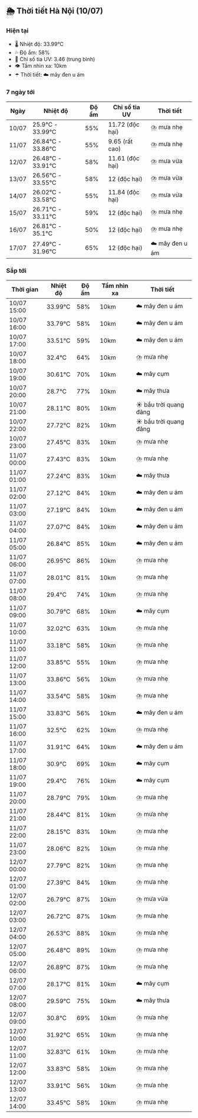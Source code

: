 ## 🌦️ Thời tiết Hà Nội (10/07)

### Hiện tại

- 🌡️ Nhiệt độ: 33.99℃
- 💦 Độ ẩm: 58%
- 🌟 Chỉ số tia UV: 3.46 (trung bình)
- 👁️ Tầm nhìn xa: 10km
- ☂️ Thời tiết: ☁️ mây đen u ám

### 7 ngày tới

| Ngày | Nhiệt độ | Độ ẩm | Chỉ số tia UV | Thời tiết |
| --- | --- | --- | --- | --- |
| 10/07 | 25.9℃ - 33.99℃ | 55% | 11.72 (độc hại) | ⛈️ mưa nhẹ |
| 11/07 | 26.84℃ - 33.86℃ | 55% | 9.65 (rất cao) | ⛈️ mưa nhẹ |
| 12/07 | 26.48℃ - 33.91℃ | 58% | 11.61 (độc hại) | ⛈️ mưa vừa |
| 13/07 | 26.56℃ - 33.55℃ | 58% | 12 (độc hại) | ⛈️ mưa vừa |
| 14/07 | 26.02℃ - 33.58℃ | 55% | 11.84 (độc hại) | ⛈️ mưa vừa |
| 15/07 | 26.71℃ - 33.11℃ | 59% | 12 (độc hại) | ⛈️ mưa nhẹ |
| 16/07 | 26.81℃ - 35.1℃ | 50% | 12 (độc hại) | ⛈️ mưa nhẹ |
| 17/07 | 27.49℃ - 31.96℃ | 65% | 12 (độc hại) | ☁️ mây đen u ám |

### Sắp tới

| Thời gian | Nhiệt độ | Độ ẩm | Tầm nhìn xa | Thời tiết |
| --- | --- | --- | --- | --- |
| 10/07 15:00 | 33.99℃ | 58% | 10km | ☁️ mây đen u ám |
| 10/07 16:00 | 33.79℃ | 58% | 10km | ☁️ mây đen u ám |
| 10/07 17:00 | 33.51℃ | 59% | 10km | ☁️ mây đen u ám |
| 10/07 18:00 | 32.4℃ | 64% | 10km | ⛈️ mưa nhẹ |
| 10/07 19:00 | 30.61℃ | 70% | 10km | ☁️ mây cụm |
| 10/07 20:00 | 28.7℃ | 77% | 10km | ☁️ mây thưa |
| 10/07 21:00 | 28.11℃ | 80% | 10km | ☀️ bầu trời quang đãng |
| 10/07 22:00 | 27.72℃ | 82% | 10km | ☀️ bầu trời quang đãng |
| 10/07 23:00 | 27.45℃ | 83% | 10km | ⛈️ mưa nhẹ |
| 11/07 00:00 | 27.43℃ | 83% | 10km | ⛈️ mưa nhẹ |
| 11/07 01:00 | 27.24℃ | 83% | 10km | ☁️ mây thưa |
| 11/07 02:00 | 27.12℃ | 84% | 10km | ☁️ mây đen u ám |
| 11/07 03:00 | 27.19℃ | 84% | 10km | ☁️ mây đen u ám |
| 11/07 04:00 | 27.07℃ | 84% | 10km | ☁️ mây đen u ám |
| 11/07 05:00 | 26.84℃ | 85% | 10km | ☁️ mây đen u ám |
| 11/07 06:00 | 26.95℃ | 86% | 10km | ⛈️ mưa nhẹ |
| 11/07 07:00 | 28.01℃ | 81% | 10km | ⛈️ mưa nhẹ |
| 11/07 08:00 | 29.4℃ | 74% | 10km | ⛈️ mưa nhẹ |
| 11/07 09:00 | 30.79℃ | 68% | 10km | ☁️ mây cụm |
| 11/07 10:00 | 32.02℃ | 63% | 10km | ⛈️ mưa nhẹ |
| 11/07 11:00 | 33.18℃ | 58% | 10km | ⛈️ mưa nhẹ |
| 11/07 12:00 | 33.85℃ | 55% | 10km | ⛈️ mưa nhẹ |
| 11/07 13:00 | 33.86℃ | 56% | 10km | ⛈️ mưa nhẹ |
| 11/07 14:00 | 33.54℃ | 58% | 10km | ⛈️ mưa nhẹ |
| 11/07 15:00 | 33.83℃ | 56% | 10km | ☁️ mây đen u ám |
| 11/07 16:00 | 32.5℃ | 62% | 10km | ⛈️ mưa nhẹ |
| 11/07 17:00 | 31.91℃ | 64% | 10km | ☁️ mây đen u ám |
| 11/07 18:00 | 30.9℃ | 69% | 10km | ☁️ mây cụm |
| 11/07 19:00 | 29.4℃ | 76% | 10km | ☁️ mây cụm |
| 11/07 20:00 | 28.79℃ | 79% | 10km | ⛈️ mưa nhẹ |
| 11/07 21:00 | 28.44℃ | 81% | 10km | ⛈️ mưa nhẹ |
| 11/07 22:00 | 28.15℃ | 83% | 10km | ⛈️ mưa nhẹ |
| 11/07 23:00 | 28.06℃ | 82% | 10km | ⛈️ mưa nhẹ |
| 12/07 00:00 | 27.79℃ | 82% | 10km | ⛈️ mưa nhẹ |
| 12/07 01:00 | 27.39℃ | 84% | 10km | ⛈️ mưa nhẹ |
| 12/07 02:00 | 26.79℃ | 87% | 10km | ⛈️ mưa vừa |
| 12/07 03:00 | 26.72℃ | 87% | 10km | ⛈️ mưa nhẹ |
| 12/07 04:00 | 26.53℃ | 88% | 10km | ⛈️ mưa nhẹ |
| 12/07 05:00 | 26.48℃ | 89% | 10km | ⛈️ mưa nhẹ |
| 12/07 06:00 | 26.89℃ | 87% | 10km | ⛈️ mưa nhẹ |
| 12/07 07:00 | 28.17℃ | 81% | 10km | ☁️ mây cụm |
| 12/07 08:00 | 29.59℃ | 75% | 10km | ☁️ mây thưa |
| 12/07 09:00 | 30.8℃ | 69% | 10km | ⛈️ mưa nhẹ |
| 12/07 10:00 | 31.92℃ | 65% | 10km | ⛈️ mưa nhẹ |
| 12/07 11:00 | 32.83℃ | 61% | 10km | ⛈️ mưa nhẹ |
| 12/07 12:00 | 33.83℃ | 58% | 10km | ⛈️ mưa nhẹ |
| 12/07 13:00 | 33.91℃ | 56% | 10km | ⛈️ mưa nhẹ |
| 12/07 14:00 | 33.45℃ | 58% | 10km | ⛈️ mưa nhẹ |
